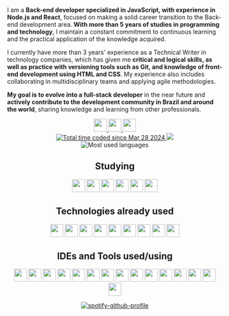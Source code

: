 I am a **Back-end developer specialized in JavaScript, with experience in Node.js and React**, focused on making a solid career transition to the Back-end development area. **With more than 5 years of studies in programming and technology**, I maintain a constant commitment to continuous learning and the practical application of the knowledge acquired.

I currently have more than 3 years' experience as a Technical Writer in technology companies, which has given me **critical and logical skills, as well as practice with versioning tools such as Git, and knowledge of front-end development using HTML and CSS**. My experience also includes collaborating in multidisciplinary teams and applying agile methodologies.

**My goal is to evolve into a full-stack developer** in the near future and **actively contribute to the development community in Brazil and around the world**, sharing knowledge and learning from other professionals.

<div align="center">
  <a href="https://www.linkedin.com/in/michelle-sanseverino/" target="_blank">
    <img height="30" src="https://img.shields.io/badge/LinkedIn-%23333?style=for-the-badge&logo=linkedin&logoColor=white" />
  </a>
  <a href="mailto:mello.de.michelle@gmail.com">
    <img height="30" src="https://img.shields.io/badge/-Gmail-%23333?style=for-the-badge&logo=gmail&logoColor=white" />
  </a>
  <a href="https://dev.to/michellesanseverino">
    <img height="30" src="https://img.shields.io/badge/-Dev.to-%23333?style=for-the-badge&logo=devdotto&logoColor=white" />
  </a>
</div>

<div align="center">
  <a href="https://wakatime.com/@018e864b-c555-4395-be78-3f9a65937485">
    <img src="https://wakatime.com/badge/user/018e864b-c555-4395-be78-3f9a65937485.svg" alt="Total time coded since Mar 28 2024" />
  </a>
  <a href="https://github.com/michellesanseverino?tab=followers">
    <img src="https://img.shields.io/github/followers/michellesanseverino?logo=github&style=plastic" />
  </a>
</div>

<div align="center">
  <img src="https://github-readme-stats.vercel.app/api/top-langs/?username=michellesanseverino&layout=compact" alt="Most used languages" />
</div>

<div align="center">
  <h2>Studying</h2>
  <img  width="30px" height="30px" src="https://cdn.jsdelivr.net/gh/devicons/devicon@latest/icons/go/go-original.svg" />
  <img  width="30px" height="30px" src="https://cdn.jsdelivr.net/gh/devicons/devicon@latest/icons/javascript/javascript-original.svg" />
  <img  width="30px" height="30px" src="https://cdn.jsdelivr.net/gh/devicons/devicon@latest/icons/nodejs/nodejs-original.svg" />
  <img  width="30px" height="30px" src="https://cdn.jsdelivr.net/gh/devicons/devicon@latest/icons/jest/jest-plain.svg" />
  <img  width="30px" height="30px" src="https://cdn.jsdelivr.net/gh/devicons/devicon@latest/icons/mongodb/mongodb-original.svg" />
  <img  width="30px" height="30px" src="https://cdn.jsdelivr.net/gh/devicons/devicon@latest/icons/googlecloud/googlecloud-original.svg" />
</div>

<div align="center">
  <h2>Technologies already used</h2>
  <img  width="30px" height="30px" src="https://cdn.jsdelivr.net/gh/devicons/devicon@latest/icons/java/java-original.svg" />
  <img  width="30px" height="30px" src="https://cdn.jsdelivr.net/gh/devicons/devicon@latest/icons/markdown/markdown-original.svg" />
  <img  width="30px" height="30px" src="https://cdn.jsdelivr.net/gh/devicons/devicon@latest/icons/html5/html5-original.svg" />
  <img width="30px" height="30px" src="https://cdn.jsdelivr.net/gh/devicons/devicon@latest/icons/css3/css3-original.svg" />    
  <img width="30px" height="30px" src="https://cdn.jsdelivr.net/gh/devicons/devicon@latest/icons/express/express-original.svg" />
  <img  width="30px" height="30px" src="https://cdn.jsdelivr.net/gh/devicons/devicon@latest/icons/npm/npm-original-wordmark.svg" />
  <img  width="30px" height="30px" src="https://cdn.jsdelivr.net/gh/devicons/devicon@latest/icons/yarn/yarn-original.svg" />
  <img  width="30px" height="30px" src="https://cdn.jsdelivr.net/gh/devicons/devicon@latest/icons/typescript/typescript-original.svg" />
  <img  width="30px" height="30px" src="https://cdn.jsdelivr.net/gh/devicons/devicon@latest/icons/yaml/yaml-original.svg" />
</div>  


<div align="center">
  <h2>IDEs and Tools used/using</h2>
  <img  width="30px" height="30px" src="https://cdn.jsdelivr.net/gh/devicons/devicon@latest/icons/eclipse/eclipse-original-wordmark.svg" />
  <img  width="30px" height="30px" src="https://cdn.jsdelivr.net/gh/devicons/devicon@latest/icons/jetbrains/jetbrains-original.svg" />
  <img  width="30px" height="30px" src="https://cdn.jsdelivr.net/gh/devicons/devicon@latest/icons/neovim/neovim-original.svg" />
  <img  width="30px" height="30px" src="https://cdn.jsdelivr.net/gh/devicons/devicon@latest/icons/vscode/vscode-original.svg" />
  <img width="30px" height="30px" src="https://cdn.jsdelivr.net/gh/devicons/devicon@latest/icons/bash/bash-original.svg"/>
  <img width="30px" height="30px" src="https://cdn.jsdelivr.net/gh/devicons/devicon@latest/icons/figma/figma-original.svg" />
  <img  width="30px" height="30px" src="https://cdn.jsdelivr.net/gh/devicons/devicon@latest/icons/git/git-original.svg" />
  <img  width="30px" height="30px" src="https://cdn.jsdelivr.net/gh/devicons/devicon@latest/icons/github/github-original.svg" />
  <img  width="30px" height="30px" src="https://cdn.jsdelivr.net/gh/devicons/devicon@latest/icons/githubcodespaces/githubcodespaces-original.svg" />
  <img  width="30px" height="30px" src="https://cdn.jsdelivr.net/gh/devicons/devicon@latest/icons/gitlab/gitlab-original.svg" />
  <img  width="30px" height="30px" src="https://cdn.jsdelivr.net/gh/devicons/devicon@latest/icons/jira/jira-original.svg" /> 
  <img  width="30px" height="30px" src="https://cdn.jsdelivr.net/gh/devicons/devicon@latest/icons/ohmyzsh/ohmyzsh-original.svg" />
  <img  width="30px" height="30px" src="https://cdn.jsdelivr.net/gh/devicons/devicon@latest/icons/notion/notion-original.svg" />
  <img  width="30px" height="30px" src="https://cdn.jsdelivr.net/gh/devicons/devicon@latest/icons/postman/postman-original.svg" />
  <img  width="30px" height="30px" src="https://cdn.jsdelivr.net/gh/devicons/devicon@latest/icons/wordpress/wordpress-plain.svg" />
</div>

<div align="center">
  <break></break>
  
  [![spotify-github-profile](https://spotify-github-profile.kittinanx.com/api/view?uid=melloelle&cover_image=true&theme=natemoo-re&show_offline=true&background_color=121212&interchange=true&bar_color=53b14f&bar_color_cover=false)](https://spotify-github-profile.kittinanx.com/api/view?uid=melloelle&redirect=true)
  
</div>

